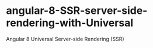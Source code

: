 # angular-8-SSR-server-side-rendering-with-Universal
Angular 8 Universal Server-side Rendering (SSR)


